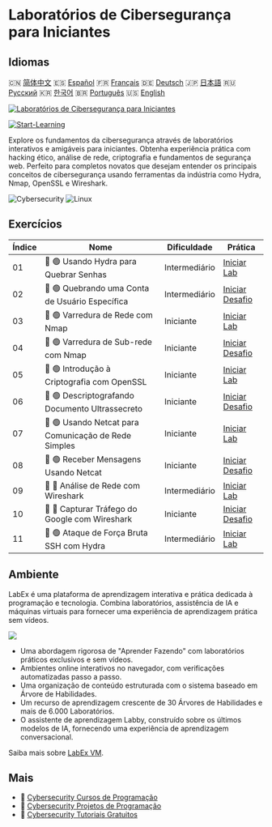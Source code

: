 # Laboratórios de Cibersegurança para Iniciantes

## Idiomas

🇨🇳 [简体中文](README_zh.md) 🇪🇸 [Español](README_es.md) 🇫🇷 [Français](README_fr.md) 🇩🇪 [Deutsch](README_de.md) 🇯🇵 [日本語](README_ja.md) 🇷🇺 [Русский](README_ru.md) 🇰🇷 [한국어](README_ko.md) 🇧🇷 [Português](README_pt.md) 🇺🇸 [English](README.md) 

[![Laboratórios de Cibersegurança para Iniciantes](https://cover-creator.labex.io/cybersecurity-labs-for-beginners.png?lang=pt)](https://labex.io/pt/courses/cybersecurity-labs-for-beginners)

[![Start-Learning](https://img.shields.io/badge/Start-Learning-whitesmoke?style=for-the-badge)](https://labex.io/pt/courses/cybersecurity-labs-for-beginners)

Explore os fundamentos da cibersegurança através de laboratórios interativos e amigáveis para iniciantes. Obtenha experiência prática com hacking ético, análise de rede, criptografia e fundamentos de segurança web. Perfeito para completos novatos que desejam entender os principais conceitos de cibersegurança usando ferramentas da indústria como Hydra, Nmap, OpenSSL e Wireshark.

![Cybersecurity](https://img.shields.io/badge/Cybersecurity-whitesmoke?style=for-the-badge&logo=cybersecurity)
![Linux](https://img.shields.io/badge/Linux-whitesmoke?style=for-the-badge&logo=linux)


## Exercícios

|   Índice | Nome                                                 | Dificuldade   | Prática                                                                                                                            |
|----------|------------------------------------------------------|---------------|------------------------------------------------------------------------------------------------------------------------------------|
|       01 | 📖 🟢 Usando Hydra para Quebrar Senhas               | Intermediário | <a target='_blank' href='https://labex.io/pt/tutorials/linux-using-hydra-to-crack-passwords-415960'>Iniciar Lab</a>                |
|       02 | 🎯 🟢 Quebrando uma Conta de Usuário Específica      | Intermediário | <a target='_blank' href='https://labex.io/pt/tutorials/linux-cracking-a-specific-user-account-415951'>Iniciar Desafio</a>          |
|       03 | 📖 🟢 Varredura de Rede com Nmap                     | Iniciante     | <a target='_blank' href='https://labex.io/pt/tutorials/nmap-network-scanning-with-nmap-415959'>Iniciar Lab</a>                     |
|       04 | 🎯 🟢 Varredura de Sub-rede com Nmap                 | Iniciante     | <a target='_blank' href='https://labex.io/pt/tutorials/nmap-scanning-subnet-with-nmap-415954'>Iniciar Desafio</a>                  |
|       05 | 📖 🟢 Introdução à Criptografia com OpenSSL          | Iniciante     | <a target='_blank' href='https://labex.io/pt/tutorials/linux-introduction-to-encryption-with-openssl-415957'>Iniciar Lab</a>       |
|       06 | 🎯 🟢 Descriptografando Documento Ultrassecreto      | Iniciante     | <a target='_blank' href='https://labex.io/pt/tutorials/linux-decrypting-top-secret-document-415952'>Iniciar Desafio</a>            |
|       07 | 📖 🟢 Usando Netcat para Comunicação de Rede Simples | Iniciante     | <a target='_blank' href='https://labex.io/pt/labs/linux-using-netcat-for-simple-network-communication-415961'>Iniciar Lab</a>      |
|       08 | 🎯 🟢 Receber Mensagens Usando Netcat                | Iniciante     | <a target='_blank' href='https://labex.io/pt/tutorials/linux-receive-messages-using-netcat-415953'>Iniciar Desafio</a>             |
|       09 | 📖 🔵 Análise de Rede com Wireshark                  | Intermediário | <a target='_blank' href='https://labex.io/pt/tutorials/wireshark-network-analysis-with-wireshark-415958'>Iniciar Lab</a>           |
|       10 | 🎯 🔵 Capturar Tráfego do Google com Wireshark       | Iniciante     | <a target='_blank' href='https://labex.io/pt/tutorials/wireshark-capture-google-traffic-with-wireshark-415948'>Iniciar Desafio</a> |
|       11 | 📖 🟢 Ataque de Força Bruta SSH com Hydra            | Intermediário | <a target='_blank' href='https://labex.io/pt/tutorials/hydra-brute-force-ssh-in-hydra-549926'>Iniciar Lab</a>                      |

## Ambiente

LabEx é uma plataforma de aprendizagem interativa e prática dedicada à programação e tecnologia. Combina laboratórios, assistência de IA e máquinas virtuais para fornecer uma experiência de aprendizagem prática sem vídeos.

![](https://tutorial-screenshot.getvm.io/images/vm-1725247253.png)

- Uma abordagem rigorosa de "Aprender Fazendo" com laboratórios práticos exclusivos e sem vídeos.
- Ambientes online interativos no navegador, com verificações automatizadas passo a passo.
- Uma organização de conteúdo estruturada com o sistema baseado em Árvore de Habilidades.
- Um recurso de aprendizagem crescente de 30 Árvores de Habilidades e mais de 6.000 Laboratórios.
- O assistente de aprendizagem Labby, construído sobre os últimos modelos de IA, fornecendo uma experiência de aprendizagem conversacional.

Saiba mais sobre [LabEx VM](https://support.labex.io/using-labex/virtual-machine).

## Mais

- 🔗 [Cybersecurity Cursos de Programação](https://github.com/labex-labs/awesome-programming-courses)
- 🔗 [Cybersecurity Projetos de Programação](https://github.com/labex-labs/awesome-programming-projects)
- 🔗 [Cybersecurity Tutoriais Gratuitos](https://github.com/labex-labs/cybersecurity-free-tutorials)


